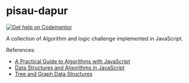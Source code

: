 # pisau-dapur

[![Get help on Codementor](https://cdn.codementor.io/badges/get_help_github.svg)](https://www.codementor.io/amappuji?utm_source=github&utm_medium=button&utm_term=amappuji&utm_campaign=github)

A collection of Algorithm and logic challenge implemented in JavaScript.

References:
* [A Practical Guide to Algorithms with JavaScript][Bianca-1]
* [Data Structures and Algorithms in JavaScript][Bianca-2]
* [Tree and Graph Data Structures][Bianca-3]

[Bianca-1]: https://frontendmasters.com/courses/practical-algorithms/
[Bianca-2]: https://frontendmasters.com/courses/data-structures-algorithms/
[Bianca-3]: https://frontendmasters.com/courses/trees-and-graphs/
